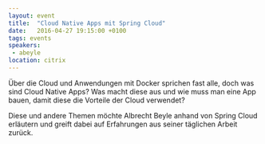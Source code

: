 ```yaml
---
layout: event
title:  "Cloud Native Apps mit Spring Cloud"
date:   2016-04-27 19:15:00 +0100
tags: events
speakers:
 - abeyle
location: citrix
---
```


Über die Cloud und Anwendungen mit Docker sprichen fast alle, doch was sind Cloud Native Apps? Was macht diese aus und wie muss man eine App bauen, damit diese die Vorteile der Cloud verwendet?

Diese und andere Themen möchte Albrecht Beyle anhand von Spring Cloud erläutern und greift dabei auf Erfahrungen aus seiner täglichen Arbeit zurück.
